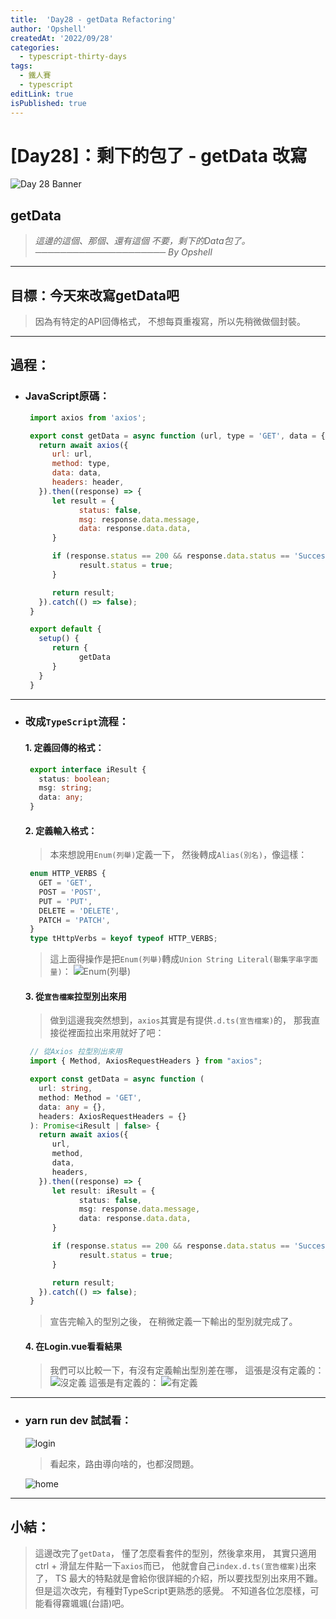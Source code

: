 ```yaml
---
title:  'Day28 - getData Refactoring'
author: 'Opshell'
createdAt: '2022/09/28'
categories:
  - typescript-thirty-days
tags:
  - 鐵人賽
  - typescript
editLink: true
isPublished: true
---
```


# [Day28]：剩下的包了 - getData 改寫
![Day 28 Banner](https://ithelp.ithome.com.tw/upload/images/20220928/20109918U59y6fxLyq.jpg)

## getData
> *這邊的這個、那個、還有這個*
> *不要，剩下的Data包了。*
> *───────────────────── By Opshell*

---
## 目標：今天來改寫getData吧
> 因為有特定的API回傳格式，
> 不想每頁重複寫，所以先稍微做個封裝。

---
## 過程：
- ### JavaScript原碼：
   ```javascript
    import axios from 'axios';

    export const getData = async function (url, type = 'GET', data = {}, header = {}) {
      return await axios({
         url: url,
         method: type,
         data: data,
         headers: header,
      }).then((response) => {
         let result = {
               status: false,
               msg: response.data.message,
               data: response.data.data,
         }

         if (response.status == 200 && response.data.status == 'Success') {
               result.status = true;
         }

         return result;
      }).catch(() => false);
    }

    export default {
      setup() {
         return {
               getData
         }
      }
    }
   ```

---
- ### 改成`TypeScript`流程：
   #### 1. 定義回傳的格式：
   ```typescript
    export interface iResult {
      status: boolean;
      msg: string;
      data: any;
    }
   ```
   #### 2. 定義輸入格式：
   > 本來想說用`Enum(列舉)`定義一下，
   > 然後轉成`Alias(別名)`，像這樣：
   ```typescript
    enum HTTP_VERBS {
      GET = 'GET',
      POST = 'POST',
      PUT = 'PUT',
      DELETE = 'DELETE',
      PATCH = 'PATCH',
    }
    type tHttpVerbs = keyof typeof HTTP_VERBS;
   ```
   > 這上面得操作是把`Enum(列舉)`轉成`Union String Literal(聯集字串字面量)`：
   ![Enum(列舉)](https://ithelp.ithome.com.tw/upload/images/20220928/20109918Y3zQ0MfQdg.png)

   #### 3. 從`宣告檔案`拉型別出來用
   > 做到這邊我突然想到，`axios`其實是有提供`.d.ts(宣告檔案)`的，
   > 那我直接從裡面拉出來用就好了吧：
   ```typescript
    // 從Axios 拉型別出來用
    import { Method, AxiosRequestHeaders } from "axios";

    export const getData = async function (
      url: string,
      method: Method = 'GET',
      data: any = {},
      headers: AxiosRequestHeaders = {}
    ): Promise<iResult | false> {
      return await axios({
         url,
         method,
         data,
         headers,
      }).then((response) => {
         let result: iResult = {
               status: false,
               msg: response.data.message,
               data: response.data.data,
         }

         if (response.status == 200 && response.data.status == 'Success') {
               result.status = true;
         }

         return result;
      }).catch(() => false);
    }
   ```
   > 宣告完輸入的型別之後，
   > 在稍微定義一下輸出的型別就完成了。

   #### 4. 在Login.vue看看結果
   > 我們可以比較一下，有沒有定義輸出型別差在哪，
   > 這張是沒有定義的：
   ![沒定義](https://ithelp.ithome.com.tw/upload/images/20220928/20109918ziUFquYF1E.png)
   > 這張是有定義的：
   ![有定義](https://ithelp.ithome.com.tw/upload/images/20220928/20109918oUNyWvNnf6.png)

---
- ### yarn run dev 試試看：
   ![login](https://ithelp.ithome.com.tw/upload/images/20220928/20109918YHB2HIXoq2.png)

   > 看起來，路由導向啥的，也都沒問題。

   ![home](https://ithelp.ithome.com.tw/upload/images/20220928/20109918Rk6HRddB7V.png)

---
## 小結：
> 這邊改完了`getData`，
> 懂了怎麼看套件的型別，然後拿來用，
> 其實只適用ctrl + 滑鼠左件點一下`axios`而已，
> 他就會自己`index.d.ts(宣告檔案)`出來了，
> TS 最大的特點就是會給你很詳細的介紹，所以要找型別出來用不難。
> 但是這次改完，有種對TypeScript更熟悉的感覺。
> 不知道各位怎麼樣，可能看得霧颯颯(台語)吧。
